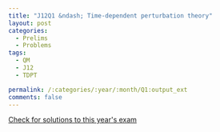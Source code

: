```yaml
---
title: "J12Q1 &ndash; Time-dependent perturbation theory"
layout: post
categories:
  - Prelims
  - Problems
tags:
  - QM
  - J12
  - TDPT

permalink: /:categories/:year/:month/Q1:output_ext
comments: false
---
```

<object data="2012J1Q.pdf" type="application/pdf" width="100%" height="500"></object>
<div class="message"><a href='https://princetonprelim.com/prelim/27/'>Check for solutions to this year's exam</a></div>